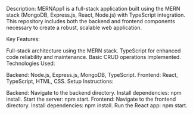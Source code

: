 Description:
MERNApp1 is a full-stack application built using the MERN stack (MongoDB, Express.js, React, Node.js) with TypeScript integration. This repository includes both the backend and frontend components necessary to create a robust, scalable web application.

Key Features:

Full-stack architecture using the MERN stack.
TypeScript for enhanced code reliability and maintenance.
Basic CRUD operations implemented.
Technologies Used:

Backend: Node.js, Express.js, MongoDB, TypeScript.
Frontend: React, TypeScript, HTML, CSS.
Setup Instructions:

Backend:
Navigate to the backend directory.
Install dependencies: npm install.
Start the server: npm start.
Frontend:
Navigate to the frontend directory.
Install dependencies: npm install.
Run the React app: npm start.
